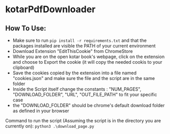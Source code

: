 # kotarPdfDownloader
## How To Use:
* Make sure to run `pip install -r requirements.txt` and that the packages installed are visible the PATH of your current environment
* Download Extension "EditThisCookie" from ChromeStore
* While you are on the open kotar book's webpage, click on the extension and choose to Export the cookie (it will copy the needed cookis to your clipboard)
* Save the cookies copied by the extension into a file named "cookies.json" and make sure the file and the script are in the same folder
* Inside the Script itself change the constants : "NUM_PAGES", "DOWNLOAD_FOLDER", "URL", "OUT_FILE_PATH" to fit your specific case
* the "DOWNLOAD_FOLDER" should be chrome's default download folder as defined in your browser

Command to run the script (Assuming the script is in the directory you are currently on): 
`python3 .\download_page.py`
